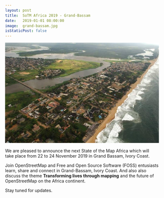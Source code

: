 ```yaml
---
layout: post
title:  SoTM Africa 2019 - Grand-Bassam
date:   2019-01-01 08:00:00
image:  grand-bassam.jpg
isStaticPost: false
---
```

![](../img/posts/grand-bassam.jpg)

We are pleased to announce the next State of the Map Africa which will take place from 22 to 24 November 2019 in Grand Bassam, Ivory Coast.

Join OpenStreetMap and Free and Open Source Software (FOSS) entusiasts learn, share and connect in Grand-Bassam, Ivory Coast. And also also discuss the theme **Transforming lives through mapping** and the future of OpenStreetMap on the Africa continent.

Stay tuned for updates.

